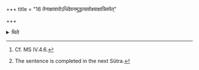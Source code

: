 +++
title = "16 तेनाक्षावापोऽधिदेवनमुद्धत्यावोक्ष्याक्षान्निवपेत्"

+++

<details><summary>थिते</summary>

16. Having dug out the gambling place with it,[^1] then sprinkled (water) on it the Akṣāvāpa should throw the dice;[^2]  

[^1]: Cf. MS IV.4.6.  

[^2]: The sentence is completed in the next Sūtra.  
</details>
